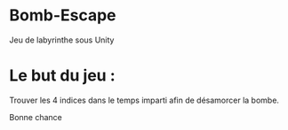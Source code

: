# Bomb-Escape
Jeu de labyrinthe sous Unity


# Le but du jeu :

Trouver les 4 indices dans le temps imparti afin de désamorcer la bombe.

Bonne chance
